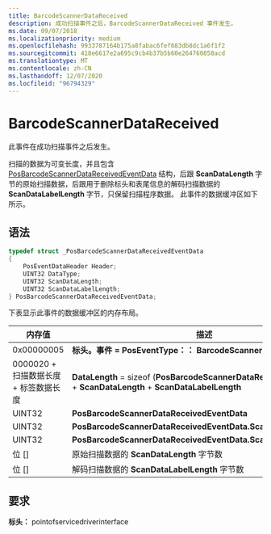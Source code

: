 ```yaml
---
title: BarcodeScannerDataReceived
description: 成功扫描事件之后，BarcodeScannerDataReceived 事件发生。
ms.date: 09/07/2018
ms.localizationpriority: medium
ms.openlocfilehash: 9933787164b175a8fabac6fef683db8dc1a6f1f2
ms.sourcegitcommit: 418e6617e2a695c9cb4b37b5b60e264760858acd
ms.translationtype: MT
ms.contentlocale: zh-CN
ms.lasthandoff: 12/07/2020
ms.locfileid: "96794329"
---
```

# <a name="barcodescannerdatareceived"></a>BarcodeScannerDataReceived

此事件在成功扫描事件之后发生。

扫描的数据为可变长度，并且包含 [PosBarcodeScannerDataReceivedEventData](/windows-hardware/drivers/ddi/pointofservicedriverinterface/ns-pointofservicedriverinterface-_posbarcodescannerdatareceivedeventdata) 结构，后跟 **ScanDataLength** 字节的原始扫描数据，后跟用于删除标头和表尾信息的解码扫描数据的 **ScanDataLabelLength** 字节，只保留扫描程序数据。 此事件的数据缓冲区如下所示。

## <a name="syntax"></a>语法

```cpp
typedef struct _PosBarcodeScannerDataReceivedEventData
{
    PosEventDataHeader Header;
    UINT32 DataType;
    UINT32 ScanDataLength;
    UINT32 ScanDataLabelLength;
} PosBarcodeScannerDataReceivedEventData;
```

下表显示此事件的数据缓冲区的内存布局。

| 内存值                                            | 描述                                                                                                                          |
|---------------------------------------------------------|--------------------------------------------------------------------------------------------------------------------------------------|
| 0x00000005                                   | **标头。事件 = PosEventType：： BarcodeScannerDataReceived**                                                           |
| 0000020 + 扫描数据长度 + 标签数据长度 | **DataLength** = sizeof (**PosBarcodeScannerDataReceivedEventData**) + **ScanDataLength**  +  **ScanDataLabelLength** |
| UINT32                                       | **PosBarcodeScannerDataReceivedEventData**                                                                       |
| UINT32                                       | **PosBarcodeScannerDataReceivedEventData.ScanDataLength**                                                                 |
| UINT32                                       | **PosBarcodeScannerDataReceivedEventData.ScanDataLabelLength**                                                            |
| 位 \[\]                                    | 原始扫描数据的 **ScanDataLength** 字节数                                                                                 |
| 位 \[\]                                    | 解码扫描数据的 **ScanDataLabelLength** 字节数                                                                     |

## <a name="requirements"></a>要求

**标头：** pointofservicedriverinterface
